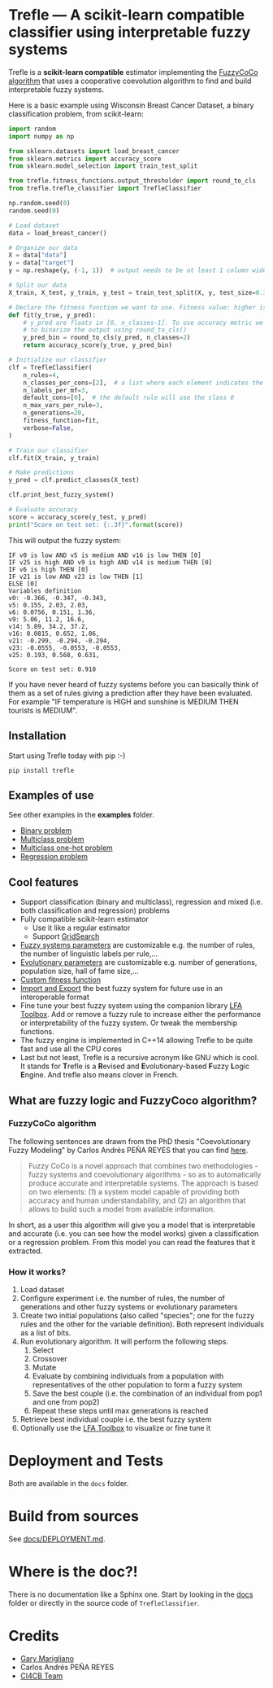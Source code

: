 # Trefle — A scikit-learn compatible classifier using interpretable fuzzy systems

Trefle is a **scikit-learn compatible** estimator implementing the [FuzzyCoCo algorithm](#fuzzycoco-algorithm) that uses a cooperative coevolution algorithm to find and build interpretable fuzzy systems.

Here is a basic example using Wisconsin Breast Cancer Dataset, a binary classification problem, from scikit-learn:
```python
import random
import numpy as np

from sklearn.datasets import load_breast_cancer
from sklearn.metrics import accuracy_score
from sklearn.model_selection import train_test_split

from trefle.fitness_functions.output_thresholder import round_to_cls
from trefle.trefle_classifier import TrefleClassifier

np.random.seed(0)
random.seed(0)

# Load dataset
data = load_breast_cancer()

# Organize our data
X = data["data"]
y = data["target"]
y = np.reshape(y, (-1, 1))  # output needs to be at least 1 column wide

# Split our data
X_train, X_test, y_train, y_test = train_test_split(X, y, test_size=0.33)

# Declare the fitness function we want to use. Fitness value: higher is better.
def fit(y_true, y_pred):
    # y_pred are floats in [0, n_classes-1]. To use accuracy metric we need
    # to binarize the output using round_to_cls()
    y_pred_bin = round_to_cls(y_pred, n_classes=2)
    return accuracy_score(y_true, y_pred_bin)

# Initialize our classifier
clf = TrefleClassifier(
    n_rules=4,
    n_classes_per_cons=[2],  # a list where each element indicates the number of classes a consequent has. Specify 0 if one consequent is a continuous (regression) value.
    n_labels_per_mf=3,
    default_cons=[0],  # the default rule will use the class 0
    n_max_vars_per_rule=3,
    n_generations=20,
    fitness_function=fit,
    verbose=False,
)

# Train our classifier
clf.fit(X_train, y_train)

# Make predictions
y_pred = clf.predict_classes(X_test)

clf.print_best_fuzzy_system()

# Evaluate accuracy
score = accuracy_score(y_test, y_pred)
print("Score on test set: {:.3f}".format(score))
```

This will output the fuzzy system:

```
IF v0 is low AND v5 is medium AND v16 is low THEN [0]
IF v25 is high AND v9 is high AND v14 is medium THEN [0]
IF v6 is high THEN [0]
IF v21 is low AND v23 is low THEN [1]
ELSE [0]
Variables definition
v0: -0.366, -0.347, -0.343,
v5: 0.155, 2.03, 2.03,
v6: 0.0756, 0.151, 1.36,
v9: 5.06, 11.2, 16.6,
v14: 5.89, 34.2, 37.2,
v16: 0.0815, 0.652, 1.06,
v21: -0.299, -0.294, -0.294,
v23: -0.0555, -0.0553, -0.0553,
v25: 0.193, 0.568, 0.631,

Score on test set: 0.910
```


If you have never heard of fuzzy systems before you can basically think of them as a set of rules giving a prediction after they have been evaluated. For example "IF temperature is HIGH and sunshine is MEDIUM THEN tourists is MEDIUM".

## Installation

Start using Trefle today with pip :-)

```
pip install trefle
```

## Examples of use

See other examples in the **examples** folder.

* [Binary problem](examples/01_binary_problem.py)
* [Multiclass problem](examples/02_multiclass_problem.py)
* [Multiclass one-hot problem](examples/03_multiclass_one_hot_problem.py)
* [Regression problem](examples/04_regression_problem.py)


## Cool features

* Support classification (binary and multiclass), regression and mixed (i.e. both classification and regression) problems
* Fully compatible scikit-learn estimator
    * Use it like a regular estimator
    * Support [GridSearch](docs/COOL_FEATURES.md#grid-search)
* [Fuzzy systems parameters](docs/COOL_FEATURES.md#trefleclassifier-parameters) are customizable e.g. the number of rules, the number of linguistic labels per rule,...
* [Evolutionary parameters](docs/COOL_FEATURES.md#trefleclassifier-parameters) are customizable e.g. number of generations, population size, hall of fame size,...
* [Custom fitness function](docs/COOL_FEATURES.md#custom-fitness-function)
* [Import and Export](docs/COOL_FEATURES.md#import-and-export) the best fuzzy system for future use in an interoperable format
* Fine tune your best fuzzy system using the companion library [LFA Toolbox](https://github.com/iict/lfa_toolbox). Add or remove a fuzzy rule to increase either the performance or interpretability of the fuzzy system. Or tweak the membership functions.
* The fuzzy engine is implemented in C++14 allowing Trefle to be quite fast and use all the CPU cores
* Last but not least, Trefle is a recursive acronym like GNU which is cool. It stands for **T**refle is a **R**evised and **E**volutionary-based **F**uzzy **L**ogic **E**ngine. And trefle also means clover in French.

## What are fuzzy logic and FuzzyCoco algorithm?

### FuzzyCoCo algorithm

The following sentences are drawn from the PhD thesis "Coevolutionary Fuzzy Modeling" by Carlos Andrés PEÑA REYES that you can find [here](https://infoscience.epfl.ch/record/33110?ln=en).

>Fuzzy CoCo is a novel approach that combines two methodologies - fuzzy systems and coevolutionary algorithms - so as to automatically produce accurate and interpretable systems. The approach is based on two elements: (1) a system model capable of providing both accuracy and human understandability, and (2) an algorithm that allows to build such a model from available information.

In short, as a user this algorithm will give you a model that is interpretable and accurate (i.e. you can see how the model works) given a classification or a regression problem. From this model you can read the features that it extracted.

### How it works?

1. Load dataset
2. Configure experiment i.e. the number of rules, the number of generations and other fuzzy systems or evolutionary parameters
3. Create two initial populations (also called "species"; one for the fuzzy rules and the other for the
variable definition). Both represent individuals as a list of bits.
4. Run evolutionary algorithm. It will perform the following steps.
    1. Select
    2. Crossover
    3. Mutate
    4. Evaluate by combining individuals from a population with representatives
    of the other population to form a fuzzy system
    5. Save the best couple (i.e. the combination of an individual from pop1 and one from pop2)
    6. Repeat these steps until max generations is reached
5. Retrieve best individual couple i.e. the best fuzzy system
6. Optionally use the [LFA Toolbox](https://github.com/iict/lfa_toolbox) to visualize or fine tune it

# Deployment and Tests

Both are available in the `docs` folder.

# Build from sources

See [docs/DEPLOYMENT.md](docs/DEPLOYMENT.md).

# Where is the doc?!

There is no documentation like a Sphinx one. Start by looking in the [docs](docs) folder or directly in the source code of `TrefleClassifier`.

# Credits

* [Gary Marigliano](https://github.com/krypty)
* Carlos Andrés PEÑA REYES
* [CI4CB Team](http://iict-space.heig-vd.ch/cpn/)
